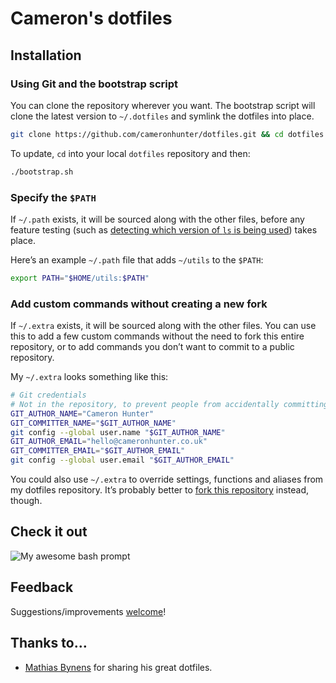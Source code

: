 # Cameron's dotfiles

## Installation

### Using Git and the bootstrap script

You can clone the repository wherever you want. The bootstrap script will clone the latest version to `~/.dotfiles` and symlink the dotfiles into place.

```bash
git clone https://github.com/cameronhunter/dotfiles.git && cd dotfiles && ./bootstrap.sh
```

To update, `cd` into your local `dotfiles` repository and then:

```bash
./bootstrap.sh
```

### Specify the `$PATH`

If `~/.path` exists, it will be sourced along with the other files, before any feature testing (such as [detecting which version of `ls` is being used](https://github.com/mathiasbynens/dotfiles/blob/aff769fd75225d8f2e481185a71d5e05b76002dc/.aliases#L21-26)) takes place.

Here’s an example `~/.path` file that adds `~/utils` to the `$PATH`:

```bash
export PATH="$HOME/utils:$PATH"
```

### Add custom commands without creating a new fork

If `~/.extra` exists, it will be sourced along with the other files. You can use this to add a few custom commands without the need to fork this entire repository, or to add commands you don’t want to commit to a public repository.

My `~/.extra` looks something like this:

```bash
# Git credentials
# Not in the repository, to prevent people from accidentally committing under my name
GIT_AUTHOR_NAME="Cameron Hunter"
GIT_COMMITTER_NAME="$GIT_AUTHOR_NAME"
git config --global user.name "$GIT_AUTHOR_NAME"
GIT_AUTHOR_EMAIL="hello@cameronhunter.co.uk"
GIT_COMMITTER_EMAIL="$GIT_AUTHOR_EMAIL"
git config --global user.email "$GIT_AUTHOR_EMAIL"
```

You could also use `~/.extra` to override settings, functions and aliases from my dotfiles repository. It’s probably better to [fork this repository](https://github.com/cameronhunter/dotfiles/fork_select) instead, though.

## Check it out
![My awesome bash prompt](https://dl.dropbox.com/u/161487/terminal.png)

## Feedback

Suggestions/improvements
[welcome](https://github.com/cameronhunter/dotfiles/issues)!

## Thanks to…
* [Mathias Bynens](https://github.com/mathiasbynens/dotfiles) for sharing his great dotfiles.